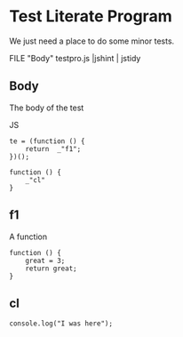 # Test Literate Program

We just need a place to do some minor tests.

FILE "Body" testpro.js  |jshint | jstidy

## Body

The body of the test

JS 

    te = (function () {
        return  _"f1";
    })();

    function () {
        _"cl"
    }


## f1

A function

    function () {
        great = 3;
        return great;
    }

## cl

    console.log("I was here");


